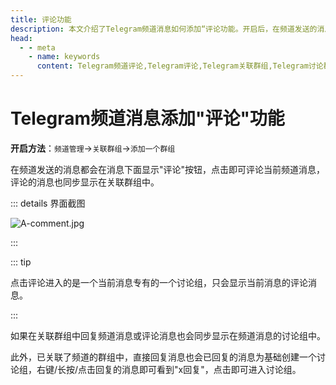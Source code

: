 ```yaml
---
title: 评论功能
description: 本文介绍了Telegram频道消息如何添加“评论功能。开启后，在频道发送的消息都会在消息下面显示"评论"按钮，点击即可评论当前频道消息，评论的消息也同步显示在关联群组中。访问TGwiki - Telegram知识库，了解更多Telegram使用技巧。
head:
  - - meta
    - name: keywords
      content: Telegram频道评论,Telegram评论,Telegram关联群组,Telegram讨论群组,TG频道评论,TG评论,TG关联群组,TG讨论群组,电报频道评论,电报评论,电报关联群组,电报讨论群组,Telegram功能,TGwiki,Telegram知识库
---
```


# Telegram频道消息添加"评论"功能

**开启方法**：`频道管理`->`关联群组`->`添加一个群组`

在频道发送的消息都会在消息下面显示"评论"按钮，点击即可评论当前频道消息，评论的消息也同步显示在关联群组中。

::: details 界面截图

![A-comment.jpg](https://cdn.jsdelivr.net/gh/tgwiki/images/A/comment.jpg)

:::

::: tip

点击评论进入的是一个当前消息专有的一个讨论组，只会显示当前消息的评论消息。

:::

如果在关联群组中回复频道消息或评论消息也会同步显示在频道消息的讨论组中。

此外，已关联了频道的群组中，直接回复消息也会已回复的消息为基础创建一个讨论组，右键/长按/点击回复的消息即可看到"x回复"，点击即可进入讨论组。
